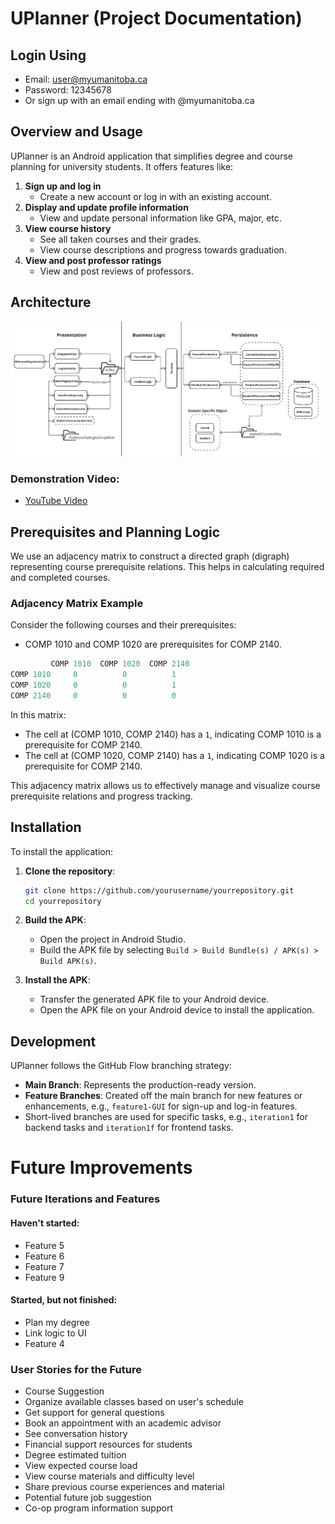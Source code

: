 # UPlanner (Project Documentation)

## Login Using
- Email: user@myumanitoba.ca
- Password: 12345678
- Or sign up with an email ending with @myumanitoba.ca

## Overview and Usage
UPlanner is an Android application that simplifies degree and course planning for university students. It offers features like:
1. **Sign up and log in**
   - Create a new account or log in with an existing account.
2. **Display and update profile information**
   - View and update personal information like GPA, major, etc.
3. **View course history**
   - See all taken courses and their grades.
   - View course descriptions and progress towards graduation.
4. **View and post professor ratings**
   - View and post reviews of professors.

## Architecture
![Architecture](bbh-g4-a01-UPlanner/arch.png)

### Demonstration Video:
- [YouTube Video](https://www.youtube.com/watch?v=8TsD6c_cBf8)

## Prerequisites and Planning Logic 
We use an adjacency matrix to construct a directed graph (digraph) representing course prerequisite relations. This helps in calculating required and completed courses.

### Adjacency Matrix Example

Consider the following courses and their prerequisites:
- COMP 1010 and COMP 1020 are prerequisites for COMP 2140.

```python
         COMP 1010  COMP 1020  COMP 2140
COMP 1010     0          0          1
COMP 1020     0          0          1
COMP 2140     0          0          0
```

In this matrix:
- The cell at (COMP 1010, COMP 2140) has a `1`, indicating COMP 1010 is a prerequisite for COMP 2140.
- The cell at (COMP 1020, COMP 2140) has a `1`, indicating COMP 1020 is a prerequisite for COMP 2140.

This adjacency matrix allows us to effectively manage and visualize course prerequisite relations and progress tracking.
   
## Installation

To install the application:

1. **Clone the repository**:
   ```bash
   git clone https://github.com/yourusername/yourrepository.git
   cd yourrepository
   ```

2. **Build the APK**:
   - Open the project in Android Studio.
   - Build the APK file by selecting `Build > Build Bundle(s) / APK(s) > Build APK(s)`.

3. **Install the APK**:
   - Transfer the generated APK file to your Android device.
   - Open the APK file on your Android device to install the application.


## Development
UPlanner follows the GitHub Flow branching strategy:
- **Main Branch**: Represents the production-ready version.
- **Feature Branches**: Created off the main branch for new features or enhancements, e.g., `feature1-GUI` for sign-up and log-in features.
- Short-lived branches are used for specific tasks, e.g., `iteration1` for backend tasks and `iteration1f` for frontend tasks.

# Future Improvements
### Future Iterations and Features
#### Haven't started:
- Feature 5
- Feature 6
- Feature 7
- Feature 9

#### Started, but not finished:
- Plan my degree
- Link logic to UI
- Feature 4

### User Stories for the Future
- Course Suggestion
- Organize available classes based on user's schedule
- Get support for general questions
- Book an appointment with an academic advisor
- See conversation history
- Financial support resources for students
- Degree estimated tuition
- View expected course load
- View course materials and difficulty level
- Share previous course experiences and material
- Potential future job suggestion
- Co-op program information support
